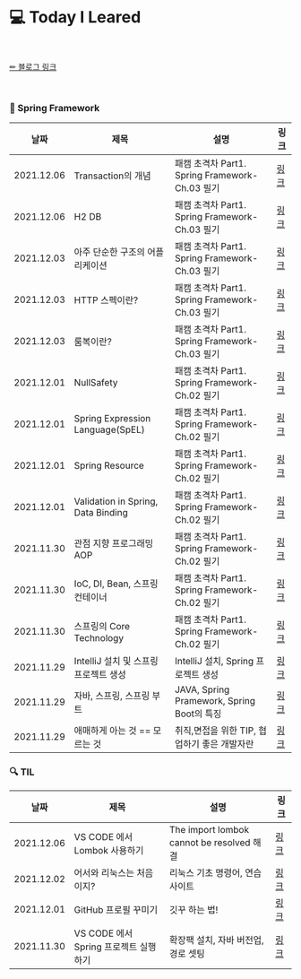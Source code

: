 # 💻 Today I Leared

<br/>

<p>
  <a href="https://velog.io/@doobyeol">✏ 블로그 링크</a>
</p>

<br/>

### 📗 Spring Framework

| 날짜         | 제목                        | 설명                                      | 링크                                           |
|------------| -------------------------- |-----------------------------------------| ---------------------------------------------- |
| 2021.12.06 | Transaction의 개념| 패캠 초격차 Part1. Spring Framework-Ch.03 필기 | [링크](https://velog.io/@doobyeol/Transaction의-개념) |
| 2021.12.06 | H2 DB| 패캠 초격차 Part1. Spring Framework-Ch.03 필기 | [링크](https://velog.io/@doobyeol/H2-DB) |
| 2021.12.03 | 아주 단순한 구조의 어플리케이션| 패캠 초격차 Part1. Spring Framework-Ch.03 필기 | [링크](https://velog.io/@doobyeol/아주-단순한-구조1-Layer의-어플리케이션) |
| 2021.12.03 | HTTP 스펙이란?| 패캠 초격차 Part1. Spring Framework-Ch.03 필기 | [링크](https://velog.io/@doobyeol/HTTP-스펙이란) |
| 2021.12.03 | 룸복이란?| 패캠 초격차 Part1. Spring Framework-Ch.03 필기 | [링크](https://velog.io/@doobyeol/룸복이란) |
| 2021.12.01 | NullSafety| 패캠 초격차 Part1. Spring Framework-Ch.02 필기 | [링크](https://velog.io/@doobyeol/21-12-01-NullSafety) |
| 2021.12.01 | Spring Expression Language(SpEL)| 패캠 초격차 Part1. Spring Framework-Ch.02 필기 | [링크](https://velog.io/@doobyeol/21-12-01-SpEL) |
| 2021.12.01 | Spring Resource| 패캠 초격차 Part1. Spring Framework-Ch.02 필기 | [링크](https://velog.io/@doobyeol/21-12-01-SpringResource) |
| 2021.12.01 | Validation in Spring, Data Binding| 패캠 초격차 Part1. Spring Framework-Ch.02 필기 | [링크](https://velog.io/@doobyeol/21-12-02-Spring) |
| 2021.11.30 | 관점 지향 프로그래밍 AOP| 패캠 초격차 Part1. Spring Framework-Ch.02 필기 | [링크](https://velog.io/@doobyeol/관점-지향-프로그래밍-AOP) |
| 2021.11.30 | IoC, DI, Bean, 스프링 컨테이너| 패캠 초격차 Part1. Spring Framework-Ch.02 필기 | [링크](https://velog.io/@doobyeol/IoC-DI-Bean-스프링-컨테이너) |
| 2021.11.30 | 스프링의 Core Technology| 패캠 초격차 Part1. Spring Framework-Ch.02 필기 | [링크](https://velog.io/@doobyeol/스프링의-Core-Technology) |
| 2021.11.29 | IntelliJ 설치 및 스프링 프로젝트 생성| IntelliJ 설치, Spring 프로젝트 생성             | [링크](https://velog.io/@doobyeol/IntelliJ-설치-및-스프링-프로젝트-생성) |
| 2021.11.29 | 자바, 스프링, 스프링 부트    | JAVA, Spring Pramework, Spring Boot의 특징 | [링크](https://velog.io/@doobyeol/자바-스프링-스프링-부트) |
| 2021.11.29 | 애매하게 아는 것 == 모르는 것 | 취직,면접을 위한 TIP, 협업하기 좋은 개발자란             | [링크](https://velog.io/@doobyeol/아는-것-애매하게-아는-것-모르는-것) |



### 🔍 TIL

| 날짜         | 제목                         | 설명                                       | 링크                                           |
|------------| --------------------------- | ------------------------------------------ | ---------------------------------------------- |
| 2021.12.06 | VS CODE 에서 Lombok 사용하기| The import lombok cannot be resolved 해결| [링크](https://velog.io/@doobyeol/VS-CODE-에서-Lombok-사용하기) |
| 2021.12.02 | 어서와 리눅스는 처음이지?       | 리눅스 기초 명령어, 연습사이트     | [링크](https://velog.io/@doobyeol/리눅스-기초-명령어) |
| 2021.12.01 | GitHub 프로필 꾸미기          | 깃꾸 하는 법!              | [링크](https://velog.io/@doobyeol/깃꾸-GitHub-프로필-꾸미기) |
| 2021.11.30 | VS CODE 에서 Spring 프로젝트 실행하기 | 확장팩 설치, 자바 버전업, 경로 셋팅 | [링크](https://velog.io/@doobyeol/VS-CODE-에서-Spring-프로젝트-실행하기) |